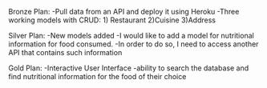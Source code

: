 Bronze Plan:
  -Pull data from an API and deploy it using Heroku
  -Three working models with CRUD:
    1) Restaurant
    2)Cuisine
    3)Address
  
Silver Plan:
  -New models added
    -I would like to add a model for nutritional information for food consumed. 
    -In order to do so, I need to access another API that contains such information

Gold Plan:
  -Interactive User Interface
    -ability to search the database and find nutritional information for the food of their choice